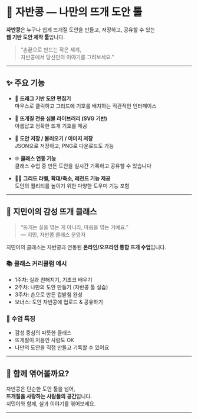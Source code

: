 # 🧶 자반콩 — 나만의 뜨개 도안 툴

**자반콩**은 누구나 쉽게 뜨개질 도안을 만들고, 저장하고, 공유할 수 있는  
**웹 기반 도안 제작 툴**입니다.

> “손끝으로 만드는 작은 세계,  
> 자반콩에서 당신만의 이야기를 그려보세요.”

---

## ✨ 주요 기능

- 🎨 **드래그 기반 도안 편집기**  
  마우스로 클릭하고 그리드에 기호를 배치하는 직관적인 인터페이스

- 🧵 **뜨개질 전용 심볼 라이브러리 (SVG 기반)**  
  아름답고 정확한 뜨개 기호를 제공

- 💾 **도안 저장 / 불러오기 / 이미지 저장**  
  JSON으로 저장하고, PNG로 다운로드도 가능

- 🌐 **클래스 연동 기능**  
  클래스 수업 중 만든 도안을 실시간 기록하고 공유할 수 있습니다

- 👩‍🎨 **그리드 라벨, 확대/축소, 레전드 기능 제공**  
  도안의 퀄리티를 높이기 위한 다양한 도우미 기능 포함

---

## 🌸 지민이의 감성 뜨개 클래스

> “뜨개는 실을 엮는 게 아니라, 마음을 엮는 거예요.”  
> — 지민, 자반콩 클래스 운영자

지민이의 클래스는 자반콩과 연동된 **온라인/오프라인 통합 뜨개 수업**입니다.

### 📚 클래스 커리큘럼 예시

- 1주차: 실과 친해지기, 기초코 배우기  
- 2주차: 나만의 도안 만들기 (자반콩 툴 실습)  
- 3주차: 손으로 만든 컵받침 완성  
- 보너스: 도안 자반콩에 업로드 & 공유하기

### 🎀 수업 특징

- 감성 중심의 따뜻한 클래스  
- 뜨개질이 처음인 사람도 OK  
- 나만의 도안을 직접 만들고 기록할 수 있어요  

---

## 🧡 함께 엮어볼까요?

자반콩은 단순한 도안 툴을 넘어,  
**뜨개질을 사랑하는 사람들의 공간**입니다.  
지민이와 함께, 실과 이야기를 엮어보세요.

---

